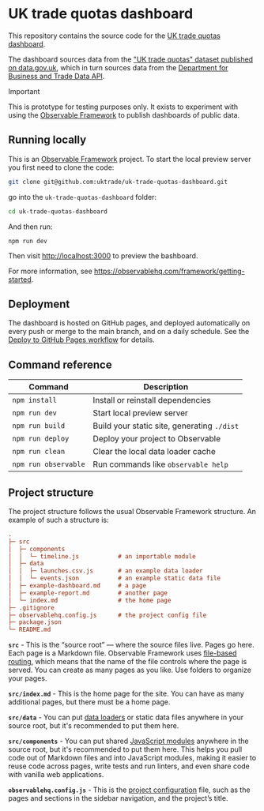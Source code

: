 # UK trade quotas dashboard

This repository contains the source code for the <a href="https://uktrade.github.io/uk-trade-quotas-dashboard/">UK trade quotas dashboard</a>.

The dashboard sources data from the <a class="govuk-link govuk-link--no-visited-state" href="https://www.data.gov.uk/dataset/4a478c7e-16c7-4c28-ab9b-967bb79342e9/uk-trade-quotas">"UK trade quotas" dataset published on data.gov.uk</a>, which in turn sources data from the <a href="https://data.api.trade.gov.uk/">Department for Business and Trade Data API</a>.

> [!IMPORTANT]  
> This is prototype for testing purposes only. It exists to experiment with using the [Observable Framework](https://observablehq.com/framework) to publish dashboards of public data.


## Running locally

This is an [Observable Framework](https://observablehq.com/framework) project. To start the local preview server you first need to clone the code:

```bash
git clone git@github.com:uktrade/uk-trade-quotas-dashboard.git
```

go into the `uk-trade-quotas-dashboard` folder:

```bash
cd uk-trade-quotas-dashboard
```

And then run:

```
npm run dev
```

Then visit <http://localhost:3000> to preview the bashboard.

For more information, see <https://observablehq.com/framework/getting-started>.


## Deployment

The dashboard is hosted on GitHub pages, and deployed automatically on every push or merge to the main branch, and on a daily schedule. See the <a href="./.github/workflows/deploy-to-github-pages.yml">Deploy to GitHub Pages workflow</a> for details.


## Command reference

| Command           | Description                                              |
| ----------------- | -------------------------------------------------------- |
| `npm install`            | Install or reinstall dependencies                        |
| `npm run dev`        | Start local preview server                               |
| `npm run build`      | Build your static site, generating `./dist`              |
| `npm run deploy`     | Deploy your project to Observable                        |
| `npm run clean`      | Clear the local data loader cache                        |
| `npm run observable` | Run commands like `observable help`                      |


## Project structure

The project structure follows the usual Observable Framework structure. An example of such a structure is:

```ini
.
├─ src
│  ├─ components
│  │  └─ timeline.js           # an importable module
│  ├─ data
│  │  ├─ launches.csv.js       # an example data loader
│  │  └─ events.json           # an example static data file
│  ├─ example-dashboard.md     # a page
│  ├─ example-report.md        # another page
│  └─ index.md                 # the home page
├─ .gitignore
├─ observablehq.config.js      # the project config file
├─ package.json
└─ README.md
```

**`src`** - This is the “source root” — where the source files live. Pages go here. Each page is a Markdown file. Observable Framework uses [file-based routing](https://observablehq.com/framework/routing), which means that the name of the file controls where the page is served. You can create as many pages as you like. Use folders to organize your pages.

**`src/index.md`** - This is the home page for the site. You can have as many additional pages, but there must be a home page.

**`src/data`** - You can put [data loaders](https://observablehq.com/framework/loaders) or static data files anywhere in your source root, but it's recommended to put them here.

**`src/components`** - You can put shared [JavaScript modules](https://observablehq.com/framework/javascript/imports) anywhere in the source root, but it's recommended to put them here. This helps you pull code out of Markdown files and into JavaScript modules, making it easier to reuse code across pages, write tests and run linters, and even share code with vanilla web applications.

**`observablehq.config.js`** - This is the [project configuration](https://observablehq.com/framework/config) file, such as the pages and sections in the sidebar navigation, and the project’s title.
